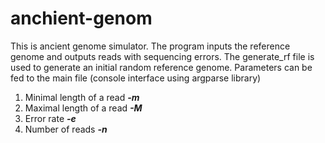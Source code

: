 # anchient-genom
This is ancient genome simulator.
 The program inputs the reference genome and outputs reads with sequencing errors.
 The generate_rf file is used to generate an initial random reference genome.
 Parameters can be fed to the main file (console interface using argparse library)

 1. Minimal length of a read ***-m***
 2. Maximal length of a read ***-M***
 3. Error rate ***-e***
 4. Number of reads ***-n***
